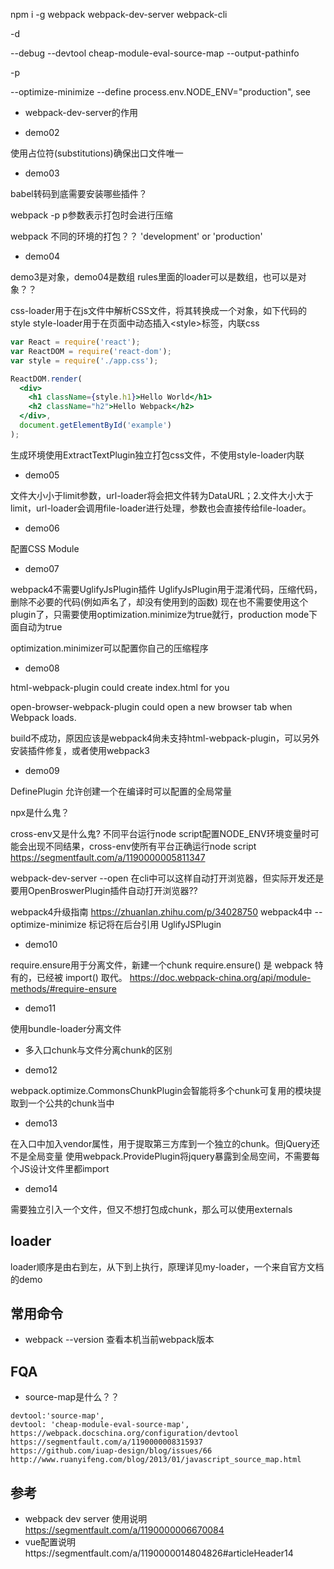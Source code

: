 npm i -g webpack webpack-dev-server webpack-cli

-d

--debug --devtool cheap-module-eval-source-map --output-pathinfo

-p

--optimize-minimize --define process.env.NODE_ENV="production", see 

- webpack-dev-server的作用

- demo02

使用占位符(substitutions)确保出口文件唯一

- demo03

babel转码到底需要安装哪些插件？

webpack -p p参数表示打包时会进行压缩

webpack 不同的环境的打包？？ 'development' or 'production'

- demo04

demo3是对象，demo04是数组
rules里面的loader可以是数组，也可以是对象？？

css-loader用于在js文件中解析CSS文件，将其转换成一个对象，如下代码的style
style-loader用于在页面中动态插入\<style>标签，内联css

````jsx
var React = require('react');
var ReactDOM = require('react-dom');
var style = require('./app.css');

ReactDOM.render(
  <div>
    <h1 className={style.h1}>Hello World</h1>
    <h2 className="h2">Hello Webpack</h2>
  </div>,
  document.getElementById('example')
);
````
生成环境使用ExtractTextPlugin独立打包css文件，不使用style-loader内联

- demo05

文件大小小于limit参数，url-loader将会把文件转为DataURL；2.文件大小大于limit，url-loader会调用file-loader进行处理，参数也会直接传给file-loader。

- demo06

配置CSS Module

- demo07

webpack4不需要UglifyJsPlugin插件
UglifyJsPlugin用于混淆代码，压缩代码，删除不必要的代码(例如声名了，却没有使用到的函数)
现在也不需要使用这个plugin了，只需要使用optimization.minimize为true就行，production mode下面自动为true

optimization.minimizer可以配置你自己的压缩程序

- demo08

html-webpack-plugin could create index.html for you

open-browser-webpack-plugin could open a new browser tab when Webpack loads.

build不成功，原因应该是webpack4尙未支持html-webpack-plugin，可以另外安装插件修复，或者使用webpack3

- demo09

DefinePlugin 允许创建一个在编译时可以配置的全局常量

npx是什么鬼？

cross-env又是什么鬼?
不同平台运行node script配置NODE_ENV环境变量时可能会出现不同结果，cross-env使所有平台正确运行node script
https://segmentfault.com/a/1190000005811347

webpack-dev-server --open 在cli中可以这样自动打开浏览器，但实际开发还是要用OpenBroswerPlugin插件自动打开浏览器??

webpack4升级指南
https://zhuanlan.zhihu.com/p/34028750
webpack4中 --optimize-minimize 标记将在后台引用 UglifyJSPlugin

- demo10

require.ensure用于分离文件，新建一个chunk
require.ensure() 是 webpack 特有的，已经被 import() 取代。
https://doc.webpack-china.org/api/module-methods/#require-ensure

- demo11

使用bundle-loader分离文件

- 多入口chunk与文件分离chunk的区别

- demo12

webpack.optimize.CommonsChunkPlugin会智能将多个chunk可复用的模块提取到一个公共的chunk当中

- demo13

在入口中加入vendor属性，用于提取第三方库到一个独立的chunk。但jQuery还不是全局变量
使用webpack.ProvidePlugin将jquery暴露到全局空间，不需要每个JS设计文件里都import

- demo14

需要独立引入一个文件，但又不想打包成chunk，那么可以使用externals

## loader
loader顺序是由右到左，从下到上执行，原理详见my-loader，一个来自官方文档的demo

## 常用命令
- webpack --version 查看本机当前webpack版本

## FQA
- source-map是什么？？
````
devtool:'source-map',
devtool: 'cheap-module-eval-source-map',
https://webpack.docschina.org/configuration/devtool
https://segmentfault.com/a/1190000008315937
https://github.com/iuap-design/blog/issues/66
http://www.ruanyifeng.com/blog/2013/01/javascript_source_map.html
````

## 参考 
- webpack dev server 使用说明 https://segmentfault.com/a/1190000006670084
- vue配置说明https://segmentfault.com/a/1190000014804826#articleHeader14
